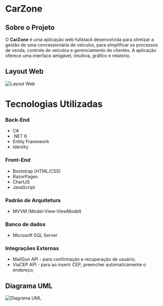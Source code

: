 # CarZone

## Sobre o Projeto  

O <b>CarZone</b> é uma aplicação web fullstack desenvolvida para otimizar a gestão de uma concessionária de veículos, para simplificar os processos de venda, controle de veículos e gerenciamento de clientes. A aplicação oferece uma interface amigável, intuitiva, gráfico e relatório. 


## Layout Web
![Layout Web](https://i.imgur.com/8P2ECBN.png)



# Tecnologias Utilizadas

### Back-End
* C#
* .NET 6
* Entity Framework 
* Identity 

### Front-End
* Bootstrap (HTML/CSS)
* RazorPages 
* ChartJS
* JavaScript

### Padrão de Arquitetura
* MVVM (Model-View-ViewModel)

### Banco de dados
* Microsoft SQL Server

### Integrações Externas
* MailGun API - para confirmação e recuperação de usuário;
* ViaCEP API - para ao inserir CEP, preencher automaticamente o endereço; 

## Diagrama UML
 ![Diagrama UML](https://i.imgur.com/dkbbY8m.png)
